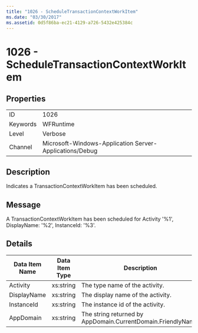 ```yaml
---
title: "1026 - ScheduleTransactionContextWorkItem"
ms.date: "03/30/2017"
ms.assetid: 0d5f86ba-ec21-4129-a726-5432e425384c
---
```

# 1026 - ScheduleTransactionContextWorkItem
## Properties  
  
|||  
|-|-|  
|ID|1026|  
|Keywords|WFRuntime|  
|Level|Verbose|  
|Channel|Microsoft-Windows-Application Server-Applications/Debug|  
  
## Description  
 Indicates a TransactionContextWorkItem has been scheduled.  
  
## Message  
 A TransactionContextWorkItem has been scheduled for Activity '%1', DisplayName: '%2', InstanceId: '%3'.  
  
## Details  
  
|Data Item Name|Data Item Type|Description|  
|--------------------|--------------------|-----------------|  
|Activity|xs:string|The type name of the activity.|  
|DisplayName|xs:string|The display name of the activity.|  
|InstanceId|xs:string|The instance id of the activity.|  
|AppDomain|xs:string|The string returned by AppDomain.CurrentDomain.FriendlyName.|
